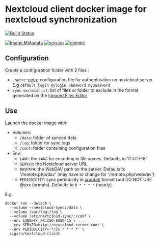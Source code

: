 # Nextcloud client docker image for nextcloud synchronization

[![Build Status](https://travis-ci.org/zigarn/docker-nextcloud-client.svg?branch=master)](https://travis-ci.org/zigarn/docker-nextcloud-client)

[![Image Metadata](https://images.microbadger.com/badges/image/zigarn/nextcloud-client.svg)](https://microbadger.com/images/zigarn/nextcloud-client)
[![version](https://images.microbadger.com/badges/version/zigarn/nextcloud-client.svg)](https://microbadger.com/images/zigarn/nextcloud-client)
[![commit](https://images.microbadger.com/badges/commit/zigarn/nextcloud-client.svg)](http://microbadger.com/images/zigarn/nextcloud-client)

## Configuration

Create a configuration folder with 2 files :

  - `.netrc`: [netrc](http://linux.die.net/man/5/netrc) configuration file for authentication on nextcloud server. E.g `default login mylogin password mypassword`
  - `sync-exclude.lst`: list of files or folder to exclude in the format generated by the [Ignored Files Editor](https://docs.nextcloud.com/desktop/3.1/navigating.html#using-the-ignored-files-editor)

## Use

Launch the docker image with:

 - Volumes:
   - `/data`: folder of synced data
   - `/log`: folder for sync logs
   - `/conf`: folder containing configuration files
 - Env:
   - `LANG`: the `LANG` for encoding in file names. Defaults to 'C.UTF-8'
   - `SERVER`: the Nextcloud server URL
   - `DAVPATH`: the WebDAV path on the server. Defaults to '/remote.php/dav' (may have to change for '/remote.php/webdav')
   - `PERIODICITY`: sync periodicity in [crontab](http://linux.die.net/man/5/crontab) format (but DO NOT USE @xxx formats). Defaults to `0 * * * *` (hourly)

E.g:

```shell
docker run --detach \
  --volume ~/nextcloud-sync:/data \
  --volume /var/log:/log \
  --volume /etc/nextcloud-sync/:/conf \
  --env LANG=fr_FR.ISO-8859-15 \
  --env SERVER=http://nextcloud.server.com/ \
  --env PERIODICITY='*/15 * * * *' \
  zigarn/nextcloud-client
```
